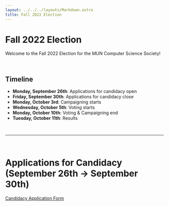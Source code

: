 ```yaml
---
layout: ../../../layouts/Markdown.astro
title: Fall 2022 Election
---
```


# Fall 2022 Election

Welcome to the Fall 2022 Election for the MUN Computer Science Society!

<br />

## Timeline

- **Monday, September 26th**: Applications for candidacy open
- **Friday, September 30th**: Applications for candidacy close
- **Monday, October 3rd**: Campaigning starts
- **Wednesday, October 5th**: Voting starts
- **Monday, October 10th**: Voting & Campaigning end
- **Tuesday, October 11th**: Results

<br />

---

<br />

# Applications for Candidacy (September 26th → September 30th)

[Candidacy Application Form](https://docs.google.com/forms/d/e/1FAIpQLSfCpRmITzr_B-I2ShwyYU_vvSIE9neeizrEb-WXm6Bd-USf9Q/viewform?usp=sf_link)
